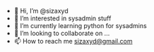- 👋 Hi, I’m @sizaxyd
- 👀 I’m interested in sysadmin stuff
- 🌱 I’m currently learning python for sysadmins
- 💞️ I’m looking to collaborate on ...
- 📫 How to reach me sizaxyd@gmail.com

<!---
sizaxyd/sizaxyd is a ✨ special ✨ repository because its `README.md` (this file) appears on your GitHub profile.
You can click the Preview link to take a look at your changes.
--->
